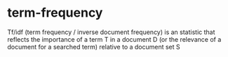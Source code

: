 # term-frequency
Tf/idf (term frequency / inverse document frequency) is an statistic that reflects the importance of a term T in a document D (or the relevance of a document for a searched term) relative to a document set S
